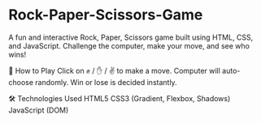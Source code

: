 # Rock-Paper-Scissors-Game
A fun and interactive Rock, Paper, Scissors game built using HTML, CSS, and JavaScript. Challenge the computer, make your move, and see who wins!

🧩 How to Play
Click on ✊ / ✋ / ✌️ to make a move.
Computer will auto-choose randomly.
Win or lose is decided instantly.

🛠️ Technologies Used
HTML5
CSS3 (Gradient, Flexbox, Shadows)
JavaScript (DOM)

